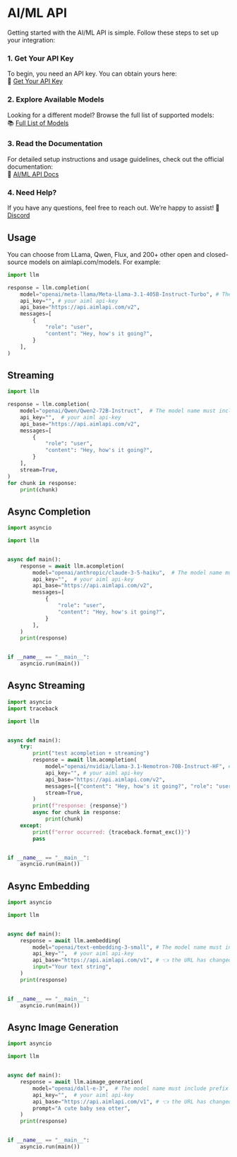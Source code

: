 # AI/ML API  

Getting started with the AI/ML API is simple. Follow these steps to set up your integration:

### 1. Get Your API Key  
To begin, you need an API key. You can obtain yours here:  
🔑 [Get Your API Key](https://aimlapi.com/app/keys/?utm_source=aimlapi&utm_medium=github&utm_campaign=integration)  

### 2. Explore Available Models  
Looking for a different model? Browse the full list of supported models:  
📚 [Full List of Models](https://docs.aimlapi.com/api-overview/model-database/text-models?utm_source=aimlapi&utm_medium=github&utm_campaign=integration)  

### 3. Read the Documentation  
For detailed setup instructions and usage guidelines, check out the official documentation:  
📖 [AI/ML API Docs](https://docs.aimlapi.com/quickstart/setting-up?utm_source=aimlapi&utm_medium=github&utm_campaign=integration)  

### 4. Need Help?  
If you have any questions, feel free to reach out. We’re happy to assist! 🚀  [Discord](https://discord.gg/hvaUsJpVJf)

## Usage
You can choose from LLama, Qwen, Flux, and 200+ other open and closed-source models on aimlapi.com/models. For example:

```python
import llm

response = llm.completion(
    model="openai/meta-llama/Meta-Llama-3.1-405B-Instruct-Turbo", # The model name must include prefix "openai" + the model name from ai/ml api
    api_key="", # your aiml api-key 
    api_base="https://api.aimlapi.com/v2",
    messages=[
        {
            "role": "user",
            "content": "Hey, how's it going?",
        }
    ],
)
```

## Streaming

```python
import llm

response = llm.completion(
    model="openai/Qwen/Qwen2-72B-Instruct",  # The model name must include prefix "openai" + the model name from ai/ml api
    api_key="",  # your aiml api-key 
    api_base="https://api.aimlapi.com/v2",
    messages=[
        {
            "role": "user",
            "content": "Hey, how's it going?",
        }
    ],
    stream=True,
)
for chunk in response:
    print(chunk)
```

## Async Completion

```python
import asyncio

import llm


async def main():
    response = await llm.acompletion(
        model="openai/anthropic/claude-3-5-haiku",  # The model name must include prefix "openai" + the model name from ai/ml api
        api_key="",  # your aiml api-key
        api_base="https://api.aimlapi.com/v2",
        messages=[
            {
                "role": "user",
                "content": "Hey, how's it going?",
            }
        ],
    )
    print(response)


if __name__ == "__main__":
    asyncio.run(main())
```

## Async Streaming

```python
import asyncio
import traceback

import llm


async def main():
    try:
        print("test acompletion + streaming")
        response = await llm.acompletion(
            model="openai/nvidia/Llama-3.1-Nemotron-70B-Instruct-HF", # The model name must include prefix "openai" + the model name from ai/ml api
            api_key="", # your aiml api-key
            api_base="https://api.aimlapi.com/v2",
            messages=[{"content": "Hey, how's it going?", "role": "user"}],
            stream=True,
        )
        print(f"response: {response}")
        async for chunk in response:
            print(chunk)
    except:
        print(f"error occurred: {traceback.format_exc()}")
        pass


if __name__ == "__main__":
    asyncio.run(main())
```

## Async Embedding

```python
import asyncio

import llm


async def main():
    response = await llm.aembedding(
        model="openai/text-embedding-3-small", # The model name must include prefix "openai" + the model name from ai/ml api
        api_key="",  # your aiml api-key
        api_base="https://api.aimlapi.com/v1", # 👈 the URL has changed from v2 to v1
        input="Your text string",
    )
    print(response)


if __name__ == "__main__":
    asyncio.run(main())
```

## Async Image Generation

```python
import asyncio

import llm


async def main():
    response = await llm.aimage_generation(
        model="openai/dall-e-3",  # The model name must include prefix "openai" + the model name from ai/ml api
        api_key="",  # your aiml api-key
        api_base="https://api.aimlapi.com/v1", # 👈 the URL has changed from v2 to v1
        prompt="A cute baby sea otter",
    )
    print(response)


if __name__ == "__main__":
    asyncio.run(main())
```